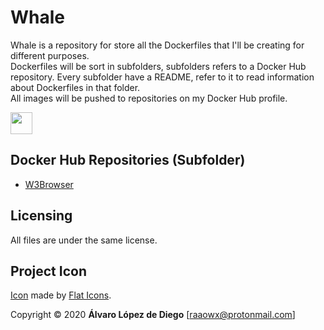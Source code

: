 # Whale

Whale is a repository for store all the Dockerfiles that I'll be creating for different purposes.  
Dockerfiles will be sort in subfolders, subfolders refers to a Docker Hub repository. Every subfolder have a README, refer to it to read information about Dockerfiles in that folder.  
All images will be pushed to repositories on my Docker Hub profile.  

<img
src='./whale.png' width=35>

## Docker Hub Repositories (Subfolder)

* [W3Browser](./w3browser/README.md)

## Licensing

All files are under the same license.  

## Project Icon

[Icon](https://www.flaticon.com/free-icon/whale_1998810) made by [Flat Icons](https://www.flaticon.com/authors/flat-icons").  

Copyright © 2020 **Álvaro López de Diego** [raaowx@protonmail.com]  
